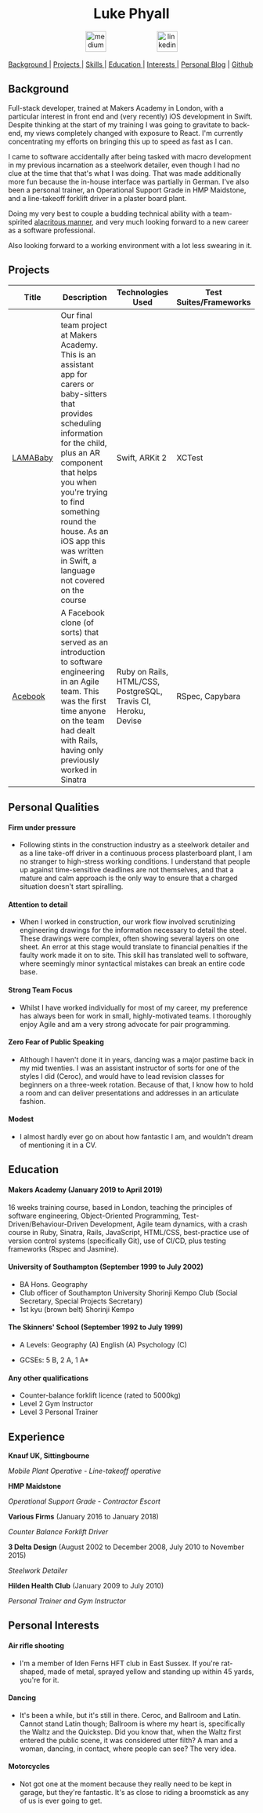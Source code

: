 <h1 align="center">Luke Phyall</h1>
<p align="center">
  <a href="https://medium.com/shoreditch-warlock">
    <img src="http://www.webmasto.com/wp-content/uploads/2017/08/Medium-App-Icon-2017.png"   alt="medium" hspace="50" height="42" width="42""></a>
    <a href="https://www.linkedin.com/in/luke-phyall-93a473183/">
   <img src="https://www.iconfinder.com/data/icons/free-social-icons/67/linkedin_circle_color-512.png" alt="linkedin" hspace="50" height="42" width="42"></a>

  [Background ](#background) |
  [Projects ](#projects) |
  [Skills ](#skills) |
  [Education ](#education) |
  [Interests ](#interests) |
  [Personal Blog](https://medium.com/shoreditch-warlock) |
  [Github](https://github.com/Schofield88)
</p>

## Background

Full-stack developer, trained at Makers Academy in London, with a particular interest in front end and (very recently) iOS development in Swift. Despite thinking at the start of my training I was going to gravitate to back-end, my views completely changed with exposure to React. I'm currently concentrating my efforts on bringing this up to speed as fast as I can.

I came to software accidentally after being tasked with macro development in my previous incarnation as a steelwork detailer, even though I had no clue at the time that that's what I was doing. That was made additionally more fun because the in-house interface was partially in German. I've also been a personal trainer, an Operational Support Grade in HMP Maidstone, and a line-takeoff forklift driver in a plaster board plant.

Doing my very best to couple a budding technical ability with a team-spirited [alacritous manner](https://medium.com/shoreditch-warlock/how-to-be-a-steely-eyed-code-jack-with-steely-eyes-of-steel-dd369e3f6299), and very much looking forward to a new career as a software professional.

Also looking forward to a working environment with a lot less swearing in it.

## Projects
| Title | Description | Technologies Used | Test Suites/Frameworks |
|--|--|--|--|
| [LAMABaby](https://github.com/Schofield88/LAMAbaby) | Our final team project at Makers Academy. This is an assistant app for carers or baby-sitters that provides scheduling information for the child, plus an AR component that helps you when you're trying to find something round the house. As an iOS app this was written in Swift, a language not covered on the course | Swift, ARKit 2 | XCTest |
| [Acebook](https://github.com/Schofield88/acebook-Team_404) | A Facebook clone (of sorts) that served as an introduction to software engineering in an Agile team. This was the first time anyone on the team had dealt with Rails, having only previously worked in Sinatra | Ruby on Rails, HTML/CSS, PostgreSQL, Travis CI, Heroku, Devise | RSpec, Capybara |


## Personal Qualities

#### Firm under pressure

- Following stints in the construction industry as a steelwork detailer and as a line take-off driver in a continuous process plasterboard plant, I am no stranger to high-stress working conditions. I understand that people up against time-sensitive deadlines are not themselves, and that a mature and calm approach is the only way to ensure that a charged situation doesn't start spiralling.

#### Attention to detail

- When I worked in construction, our work flow involved scrutinizing engineering drawings for the information necessary to detail the steel. These drawings were complex, often showing several layers on one sheet. An error at this stage would translate to financial penalties if the faulty work made it on to site. This skill has translated well to software, where seemingly minor syntactical mistakes can break an entire code base.

#### Strong Team Focus

- Whilst I have worked individually for most of my career, my preference has always been for work in small, highly-motivated teams. I thoroughly enjoy Agile and am a very strong advocate for pair programming.

#### Zero Fear of Public Speaking

- Although I haven't done it in years, dancing was a major pastime back in my mid twenties. I was an assistant instructor of sorts for one of the styles I did (Ceroc), and would have to lead revision classes for beginners on a three-week rotation. Because of that, I know how to hold a room and can deliver presentations and addresses in an articulate fashion.

#### Modest

- I almost hardly ever go on about how fantastic I am, and wouldn't dream of mentioning it in a CV.

## Education

#### Makers Academy (January 2019 to April 2019)

16 weeks training course, based in London, teaching the principles of software engineering, Object-Oriented Programming,  Test-Driven/Behaviour-Driven Development, Agile team dynamics, with a crash course in Ruby, Sinatra, Rails, JavaScript, HTML/CSS, best-practice use of version control systems (specifically Git), use of CI/CD, plus testing frameworks (Rspec and Jasmine).

#### University of Southampton (September 1999 to July 2002)

- BA Hons. Geography
- Club officer of Southampton University Shorinji Kempo Club (Social Secretary, Special Projects Secretary)
- 1st kyu (brown belt) Shorinji Kempo

#### The Skinners' School (September 1992 to July 1999)

- A Levels:
  Geography (A)
  English (A)
  Psychology (C)

- GCSEs:
  5 B, 2 A, 1 A*

#### Any other qualifications

- Counter-balance forklift licence (rated to 5000kg)
- Level 2 Gym Instructor
- Level 3 Personal Trainer

## Experience

**Knauf UK, Sittingbourne**

*Mobile Plant Operative - Line-takeoff operative*

**HMP Maidstone**

*Operational Support Grade - Contractor Escort*

**Various Firms** (January 2016 to January 2018)

*Counter Balance Forklift Driver*

**3 Delta Design** (August 2002 to December 2008, July 2010 to November 2015)

*Steelwork Detailer*  

**Hilden Health Club** (January 2009 to July 2010)   

*Personal Trainer and Gym Instructor*  

## Personal Interests

#### Air rifle shooting

- I'm a member of Iden Ferns HFT club in East Sussex. If you're rat-shaped, made of metal, sprayed yellow and standing up within 45 yards, you're for it.

#### Dancing

- It's been a while, but it's still in there. Ceroc, and Ballroom and Latin. Cannot stand Latin though; Ballroom is where my heart is, specifically the Waltz and the Quickstep. Did you know that, when the Waltz first entered the public scene, it was considered utter filth? A man and a woman, dancing, in contact, where people can see? The very idea.

#### Motorcycles

- Not got one at the moment because they really need to be kept in garage, but they're fantastic. It's as close to riding a broomstick as any of us is ever going to get.
